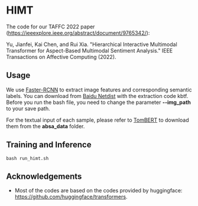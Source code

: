 # HIMT
The code for our TAFFC 2022 paper (https://ieeexplore.ieee.org/abstract/document/9765342/):

Yu, Jianfei, Kai Chen, and Rui Xia. "Hierarchical Interactive Multimodal Transformer for Aspect-Based Multimodal Sentiment Analysis." IEEE Transactions on Affective Computing (2022).


## Usage
We use [Faster-RCNN](https://github.com/peteanderson80/bottom-up-attention) to extract image features and corresponding semantic labels. You can download from [Baidu Netdist](https://pan.baidu.com/s/1F3rI0oSA2GTvToXlhXAsmQ) with the extraction code kbtf. Before you run the bash file, you need to change the parameter **--img_path** to your save path.

For the textual input of each sample, please refer to [TomBERT](https://github.com/jefferyYu/TomBERT) to download them from the **absa_data** folder.

## Training and Inference
```
bash run_himt.sh
```

## Acknowledgements

- Most of the codes are based on the codes provided by huggingface: https://github.com/huggingface/transformers.
